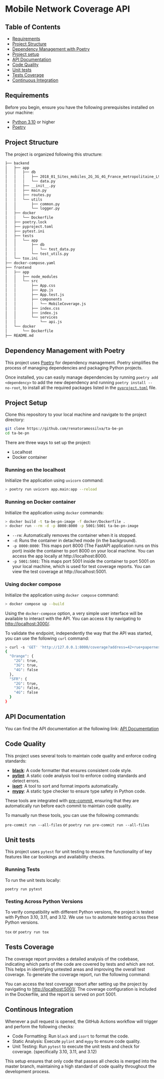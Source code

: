 # Mobile Network Coverage API

## Table of Contents

- [Requirements](#requirements)
- [Project Structure](#project-structure)
- [Dependency Management with Poetry](#dependency-management-with-poetry)
- [Project setup](#project-setup)
- [API Documentation](#api-documentation)
- [Code Quality](#code-quality)
- [Unit tests](#unit-tests)
- [Tests Coverage](tests-coverage)
- [Continuous Integration](#continuous-integration)


## Requirements

Before you begin, ensure you have the following prerequisites installed on your machine:

- [Python 3.10](https://www.python.org/downloads/) or higher
- [Poetry](https://python-poetry.org/docs/#installation)


## Project Structure

The project is organized following this structure:

```bash
├── backend
│   ├── app
│   │   ├── db
│   │   │   ├── 2018_01_Sites_mobiles_2G_3G_4G_France_metropolitaine_L93.csv
│   │   │   └── data.py
│   │   ├── __init__.py
│   │   ├── main.py
│   │   ├── routes.py
│   │   └── utils
│   │       ├── common.py
│   │       └── logger.py
│   ├── docker
│   │   └── Dockerfile
│   ├── poetry.lock
│   ├── pyproject.toml
│   ├── pytest.ini
│   ├── tests
│   │   └── app
│   │       ├── db
│   │       │   └── test_data.py
│   │       └── test_utils.py
│   └── tox.ini
├── docker-compose.yaml
├── frontend
│   ├── app
│   │   ├── node_modules
│   │   └── src
│   │       ├── App.css
│   │       ├── App.js
│   │       ├── App.test.js
│   │       ├── components
│   │       │   └── MobileCoverage.js
│   │       ├── index.css
│   │       ├── index.js
│   │       └── services
│   │           └── api.js
│   └── docker
│       └── Dockerfile
├── README.md
```

## Dependency Management with Poetry

This project uses [Poetry](https://python-poetry.org/) for dependency management. Poetry simplifies the process of managing dependencies and packaging Python projects.

Once installed, you can easily manage dependencies by running `poetry add <dependency>` to add the new dependency and running `poetry install --no-root`, to install all the required packages listed in the [`pyproject.toml`](pyproject.toml)
 file.


## Project Setup

Clone this repository to your local machine and navigate to the project directory:

```bash
git clone https://github.com/renatoramossilva/ta-be-pn
cd ta-be-pn
```

There are three ways to set up the project:

  - Localhost
  - Docker container

### Running on the localhost

Initialize the application using `uvicorn` command:

```bash
> poetry run uvicorn app.main:app --reload
```

### Running on Docker container

Initialize the application using `docker` commands:

```bash
> docker build -t ta-be-pn-image -f docker/Dockerfile .
> docker run --rm -d -p 8000:8000 -p 5001:5001 ta-be-pn-image
```
- `--rm`: Automatically removes the container when it is stopped.
- `-d`: Runs the container in detached mode (in the background).
- `-p 8000:8000`: This maps port 8000  (The FastAPI application runs on this port) inside the container to port 8000 on your local machine. You can access the app locally at http://localhost:8000.
- `-p 5001:5001`: This maps port 5001 inside the container to port 5001 on your local machine, which is used for test coverage reports. You can view the test coverage at http://localhost:5001.


### Using docker compose

Initialize the application using `docker compose` command:

```bash
> docker compose up --build
```

Using the `docker-compose` option, a very simple user interface will be available to interact with the API. You can access it by navigating to [http://localhost:3000/](http://localhost:3000/).


To validate the endpoint, independently the way that the API was started, you can use the following `curl` command:

```bash
> curl -s 'GET' 'http://127.0.0.1:8000/coverage?address=42+rue+papernest+75011+Paris' | jq .
{
  "Orange": {
    "2G": true,
    "3G": true,
    "4G": false
  },
  "SFR": {
    "2G": true,
    "3G": false,
    "4G": false
  }
}
```

## API Documentation

You can find the API documentation at the following link: [API Documentation](http://localhost:8000/docs)


## Code Quality

This project uses several tools to maintain code quality and enforce coding standards:

- **[black](https://black.readthedocs.io/)**: A code formatter that ensures consistent code style.
- **[pylint](https://pylint.pycqa.org/)**: A static code analysis tool to enforce coding standards and detect errors.
- **[isort](https://pycqa.github.io/isort/)**: A tool to sort and format imports automatically.
- **[mypy](http://mypy-lang.org/)**: A static type checker to ensure type safety in Python code.

These tools are integrated with [pre-commit](https://pre-commit.com/), ensuring that they are automatically run before each commit to maintain code quality.

To manually run these tools, you can use the following commands:

`pre-commit run --all-files` or `poetry run pre-commit run --all-files`


## Unit tests

This project uses `pytest` for unit testing to ensure the functionality of key features like car bookings and availability checks.

### Running Tests

To run the unit tests locally:

`poetry run pytest`


### Testing Across Python Versions

To verify compatibility with different Python versions, the project is tested with Python 3.10, 3.11, and 3.12. We use `tox` to automate testing across these Python versions.

`tox` or `poetry run tox`


## Tests Coverage

The coverage report provides a detailed analysis of the codebase, indicating which parts of the code are covered by tests and which are not. This helps in identifying untested areas and improving the overall test coverage. To generate the coverage report, run the following command:

You can access the test coverage report after setting up the project by navigating to [http://localhost:5001/](http://localhost:5001/). The coverage configuration is included in the Dockerfile, and the report is served on port 5001.


## Continous Integration

Whenever a pull request is opened, the GitHub Actions workflow will trigger and perform the following checks:

- Code Formatting: Run `black` and `isort` to format the code.
- Static Analysis: Execute `pylint` and `mypy` to ensure code quality.
- Unit Testing: Run `pytest` to execute the unit tests and check for coverage. (specifically 3.10, 3.11, and 3.12)

This setup ensures that only code that passes all checks is merged into the master branch, maintaining a high standard of code quality throughout the development process.
